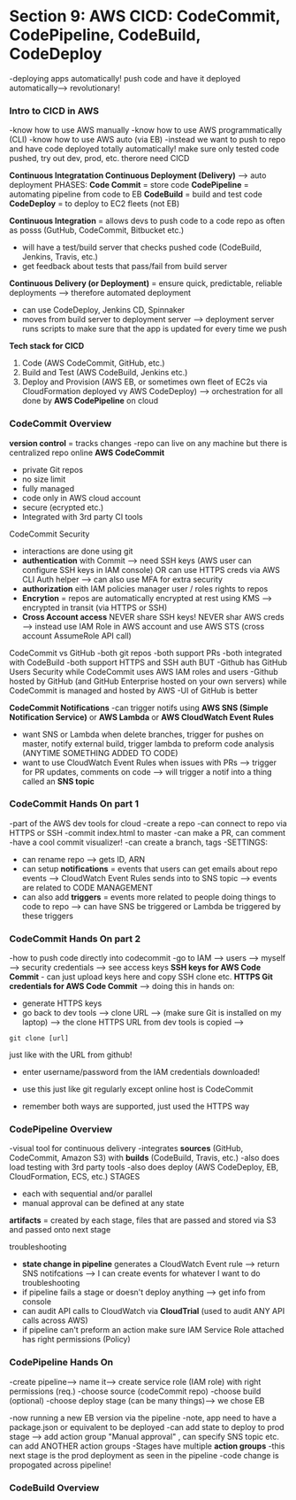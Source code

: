 # Section 9: AWS CICD: CodeCommit, CodePipeline, CodeBuild, CodeDeploy 
-deploying apps automatically! push code and have it deployed automatically--> revolutionary!

### Intro to CICD in AWS 
-know how to use AWS manually
-know how to use AWS programmatically (CLI)
-know how to use AWS auto (via EB)
-instead we want to push to repo and have code deployed totally automatically! make sure only tested code pushed, try out dev, prod, etc. therore need CICD 

**Continuous Integratation Continuous Deployment (Delivery)** --> auto deployment 
PHASES:
**Code Commit** = store code 
**CodePipeline** = automating pipeline from code to EB 
**CodeBuild** = build and test code 
**CodeDeploy** = to deploy to EC2 fleets (not EB)

**Continuous Integration** = allows devs to push code to a code repo as often as posss (GutHub, CodeCommit, Bitbucket etc.)
* will have a test/build server that checks pushed code (CodeBuild, Jenkins, Travis, etc.)
* get feedback about tests that pass/fail from build server

**Continuous Delivery (or Deployment)** = ensure quick, predictable, reliable deployments --> therefore automated deployment
* can use CodeDeploy, Jenkins CD, Spinnaker
* moves from build server to deployment server --> deployment server runs scripts to make sure that the app is updated for every time we push

**Tech stack for CICD**
1. Code (AWS CodeCommit, GitHub, etc.)
1. Build and Test (AWS CodeBuild, Jenkins etc.)
1. Deploy and Provision (AWS EB, or sometimes own fleet of EC2s via CloudFormation deployed vy AWS CodeDeploy)
--> orchestration for all done by **AWS CodePipeline** on cloud

### CodeCommit Overview
**version control** = tracks changes
-repo can live on any machine but there is centralized repo online
**AWS CodeCommit** 
* private Git repos 
* no size limit 
* fully managed 
* code only in AWS cloud account 
* secure (ecrypted etc.)
* Integrated with 3rd party CI tools 

CodeCommit Security 
* interactions are done using git 
* **authentication** with Commit --> need SSH keys (AWS user can configure SSH keys in IAM console) OR can use HTTPS creds via AWS CLI Auth helper --> can also use MFA for extra security 
* **authorization** eith IAM policies manager user / roles rights to repos 
* **Encrytion** = repos are automatically encrypted at rest using KMS  --> encrypted in transit (via HTTPS or SSH) 
* **Cross Account access** NEVER share SSH keys! NEVER shar AWS creds --> instead use IAM Role in AWS account and use AWS STS (cross account AssumeRole API call)

CodeCommit vs GitHub 
-both git repos 
-both support PRs
-both integrated with CodeBuild
-both support HTTPS and SSH auth 
BUT
-Github has GitHub Users Security while CodeCommit uses AWS IAM roles and users 
-Github hosted by GitHub (and GitHub Enterprise hosted on your own servers) while CodeCommit is managed and hosted by AWS
-UI of GitHub is better 

**CodeCommit Notifications**
-can trigger notifs using **AWS SNS (Simple Notification Service)** or **AWS Lambda** or **AWS CloudWatch Event Rules**
* want SNS or Lambda when delete branches, trigger for pushes on master, notify external build, trigger lambda to preform code analysis (ANYTIME SOMETHING ADDED TO CODE)
* want to use CloudWatch Event Rules when issues with PRs --> trigger for PR updates, comments on code --> will trigger a notif into a thing called an **SNS topic** 

### CodeCommit Hands On part 1 
-part of the AWS dev tools for cloud
-create a repo 
-can connect to repo via HTTPS or SSH 
-commit index.html to master 
-can make a PR, can comment
-have a cool commit visualizer!
-can create a branch, tags
-SETTINGS:
* can rename repo --> gets ID, ARN 
* can setup **notifications** = events that users can get emails about repo events --> CloudWatch Event Rules sends into to SNS topic --> events are related to CODE MANAGEMENT 
* can also add **triggers** = events more related to people doing things to code to repo --> can have SNS be triggered or Lambda be triggered by these triggers

### CodeCommit Hands On part 2
-how to push code directly into codecommit
-go to IAM --> users --> myself --> security credentials --> see access keys
**SSH keys for AWS Code Commit** - can just upload keys here and copy SSH clone etc. 
**HTTPS Git credentials for AWS Code Commit** --> doing this in hands on:
* generate HTTPS keys
* go back to dev tools --> clone URL --> (make sure Git is installed on my laptop) --> the clone HTTPS URL from dev tools is copied --> 
```
git clone [url]
```
just like with the URL from github!
* enter username/password from the IAM credentials downloaded!
* use this just like git regularly except online host is CodeCommit

* remember both ways are supported, just used the HTTPS way

### CodePipeline Overview
-visual tool for continuous delivery 
-integrates **sources** (GitHub, CodeCommit, Amazon S3) with **builds** (CodeBuild, Travis, etc.)
-also does load testing with 3rd party tools 
-also does deploy (AWS CodeDeploy, EB, CloudFormation, ECS, etc.)
STAGES
* each with sequential and/or parallel 
* manual approval can be defined at any state 

**artifacts** = created by each stage, files that are passed and stored via S3 and passed onto next stage

troubleshooting 
* **state change in pipeline** generates a CloudWatch Event rule --> return SNS notifcations --> I can create events for whatever I want to do troubleshooting
* if pipeline fails a stage or doesn't deploy anything --> get info from console
* can audit API calls to CloudWatch via **CloudTrial** (used to audit ANY API calls across AWS)
* if pipeline can't preform an action make sure IAM Service Role attached has right permissions (Policy)

### CodePipeline Hands On 
-create pipeline--> name it--> create service role (IAM role) with right permissions (req.)
-choose source (codeCommit repo)
-choose build (optional)
-choose deploy stage (can be many things)--> we chose EB

-now running a new EB version via the pipeline
-note, app need to have a package.json or equivalent to be deployed 
-can add state to deploy to prod stage --> add action group "Manual approval" , can specify SNS topic etc. can add ANOTHER action groups 
-Stages have multiple **action groups** 
-this next stage is the prod deployment as seen in the pipeline
-code change is propogated across pipeline!

### CodeBuild Overview